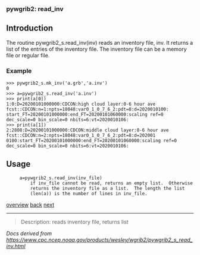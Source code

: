 ### pywgrib2: read_inv

## Introduction

The routine pywgrib2_s.read_inv(inv) reads an inventory file, inv. It
returns a list of the entries of the inventory file. The
inventory file can be a memory file or regular file.

### Example

```
>>> pywgrib2_s.mk_inv('a.grb','a.inv')
0
>>> a=pywgrib2_s.read_inv('a.inv')
>>> print(a[0])
1:0:D=20200101000000:CDCON:high cloud layer:0-6 hour ave fcst::CDCON:n=1:npts=18048:var0_1_0_7_6_2:pdt=8:d=2020010100:
start_FT=20200101000000:end_FT=20200101060000:scaling ref=0 dec_scale=0 bin_scale=0 nbits=6:vt=2020010106:
>>> print(a[1])
2:2808:D=20200101000000:CDCON:middle cloud layer:0-6 hour ave fcst::CDCON:n=2:npts=18048:var0_1_0_7_6_2:pdt=8:d=202001
0100:start_FT=20200101000000:end_FT=20200101060000:scaling ref=0 dec_scale=0 bin_scale=0 nbits=6:vt=2020010106:
```

## Usage

```
     a=pywgrib2_s.read_inv(inv_file)
         if inv_file cannot be read, returns an empty list.  Otherwise
         returns the inventory file as a list.  The length the list
         (len(a)) is the number of lines in inv_file.
```

[overview](./pywgrib2_s.md)
[back](./pywgrib2_s_mk_inv.md)
[next](./pywgrib2_s_inq.md)

---

> Description: reads inventory file, returns list

_Docs derived from <https://www.cpc.ncep.noaa.gov/products/wesley/wgrib2/pywgrib2_s_read_inv.html>_
